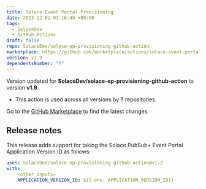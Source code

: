 ```yaml
---
title: Solace Event Portal Provisioning
date: 2023-12-02 03:16:49 +00:00
tags:
  - SolaceDev
  - GitHub Actions
draft: false
repo: SolaceDev/solace-ep-provisioning-github-action
marketplace: https://github.com/marketplace/actions/solace-event-portal-provisioning
version: v1.9
dependentsNumber: "?"
---
```



Version updated for **SolaceDev/solace-ep-provisioning-github-action** to version **v1.9**.
- This action is used across all versions by **?** repositories.

Go to the [GitHub Marketplace](https://github.com/marketplace/actions/solace-event-portal-provisioning) to find the latest changes.

## Release notes

This release adds support for taking the Solace PubSub+ Event Portal Application Version ID as follows:


```yaml
uses: SolaceDev/solace-ep-provisioning-github-action@v1.2
with:
    <other_inputs>
    APPLICATION_VERSION_ID: ${{ env. APPLICATION_VERSION_ID}}
```

